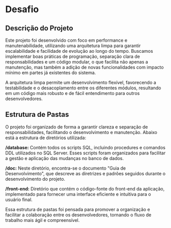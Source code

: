 # Desafio 

## Descrição do Projeto
Este projeto foi desenvolvido com foco em performance e manutenabilidade, utilizando uma arquitetura limpa para garantir escalabilidade e facilidade de evolução ao longo do tempo. Buscamos implementar boas práticas de programação, separação clara de responsabilidades e um código modular, o que facilita não apenas a manutenção, mas também a adição de novas funcionalidades com impacto mínimo em partes já existentes do sistema.

A arquitetura limpa permite um desenvolvimento flexível, favorecendo a testabilidade e o desacoplamento entre os diferentes módulos, resultando em um código mais robusto e de fácil entendimento para outros desenvolvedores.


## Estrutura de Pastas
O projeto foi organizado de forma a garantir clareza e separação de responsabilidades, facilitando o desenvolvimento e manutenção. Abaixo está a estrutura de diretórios utilizada:

**/database:** Contém todos os scripts SQL, incluindo procedures e comandos DDL utilizados no SQL Server. Esses scripts foram organizados para facilitar a gestão e aplicação das mudanças no banco de dados.

**/doc:** Neste diretório, encontra-se o documento "Guia de Desenvolvimento", que descreve as diretrizes e padrões seguidos durante o desenvolvimento do projeto.

**/front-end:** Diretório que contém o código-fonte do front-end da aplicação, implementado para fornecer uma interface eficiente e intuitiva para o usuário final.

Essa estrutura de pastas foi pensada para promover a organização e facilitar a colaboração entre os desenvolvedores, tornando o fluxo de trabalho mais ágil e compreensível.
